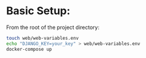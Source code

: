 # Basic Setup:

From the root of the project directory:

```bash
touch web/web-variables.env
echo "DJANGO_KEY=your_key" > web/web-variables.env
docker-compose up
```